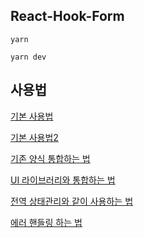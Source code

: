 ## React-Hook-Form

```shell
yarn

yarn dev
```

## 사용법

[기본 사용법](https://github.com/dngwoodo/TIL/commit/467beab972b5497546d60b466ed89ad0fb779760)

[기본 사용법2](https://github.com/dngwoodo/TIL/commit/467beab972b5497546d60b466ed89ad0fb779760)

[기존 양식 통합하는 법](https://github.com/dngwoodo/TIL/commit/f3bbe65de3cb9e64946cf7f16908e3f8f1350d52)

[UI 라이브러리와 통합하는 법](https://react-hook-form.com/get-started)

[전역 상태관리와 같이 사용하는 법](https://github.com/dngwoodo/TIL/commit/b35d9022ed8608079792c74be2a905ac87f78954)

[에러 핸들링 하는 법](https://github.com/dngwoodo/TIL/commit/6dda26c67fd1f6845183b9cb58e66d1572fa3887)


